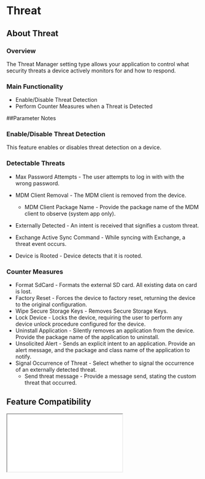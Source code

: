 # Threat

## About Threat

### Overview

The Threat Manager setting type allows your application to control what security threats a device actively monitors for and how to respond.


### Main Functionality

* Enable/Disable Threat Detection
* Perform Counter Measures when a Threat is Detected

##Parameter Notes

### Enable/Disable Threat Detection
This feature enables or disables threat detection on a device.

### Detectable Threats
* Max Password Attempts - The user attempts to log in with with the wrong password.
* MDM Client Removal - The MDM client is removed from the device.

  * MDM Client Package Name - Provide the package name of the MDM client to observe (system app only).

* Externally Detected - An intent is received that signifies a custom threat.
* Exchange Active Sync Command - While syncing with Exchange, a threat event occurs.
* Device is Rooted - Device detects that it is rooted.

### Counter Measures
* Format SdCard - Formats the external SD card. All existing data on card is lost.
* Factory Reset - Forces the device to factory reset, returning the device to the original configuration. 
* Wipe Secure Storage Keys - Removes Secure Storage Keys.
* Lock Device - Locks the device, requiring the user to perform any device unlock procedure configured for the device.
* Uninstall Application - Silently removes an application from the device. Provide the package name of the application to uninstall. 
* Unsolicited Alert - Sends an explicit intent to an application. Provide an alert message, and the package and class name of the application to notify.
* Signal Occurrence of Threat - Select whether to signal the occurrence of an externally detected threat.
  * Send threat message - Provide a message send, stating the custom threat that occurred. 


## Feature Compatibility

<iframe src="compare.html#mx=4.3&csp=ThreatMgr&os=All&embed=true"></iframe> 

